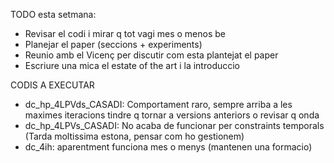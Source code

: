 TODO esta setmana: 

* Revisar el codi i mirar q tot vagi mes o menos be 
* Planejar el paper (seccions + experiments)
* Reunio amb el Vicenç per discutir com esta plantejat el paper
* Escriure una mica el estate of the art i la introduccio 

CODIS A EXECUTAR

* dc_hp_4LPVds_CASADI: Comportament raro, sempre arriba a les maximes iteracions tindre q tornar a versions anteriors o revisar q onda 
* dc_hp_4LPVs_CASADI: No acaba de funcionar per constraints temporals (Tarda moltissima estona, pensar com ho gestionem)
* dc_4ih: aparentment funciona mes o menys (mantenen una formacio)
